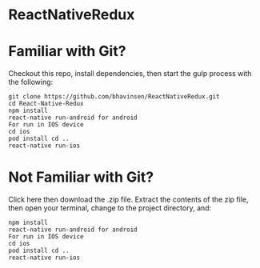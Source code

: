 # ReactNativeRedux

# Familiar with Git?
Checkout this repo, install dependencies, then start the gulp process with the following:
```
git clone https://github.com/bhavinsen/ReactNativeRedux.git
cd React-Native-Redux
npm install
react-native run-android for android
For run in IOS device
cd ios
pod install cd ..
react-native run-ios 
```
# Not Familiar with Git?
Click here then download the .zip file. Extract the contents of the zip file, then open your terminal, change to the project directory, and:
```
npm install
react-native run-android for android
For run in IOS device
cd ios
pod install cd ..
react-native run-ios 
```